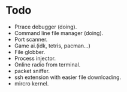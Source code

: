 # Todo
- Ptrace debugger (doing).
- Command line file manager (doing). 
- Port scanner.
- Game ai.(idk, tetris, pacman...)
- File globber.
- Process injector.
- Online radio from terminal.
- packet sniffer.
- ssh extension with easier file downloading.
- mircro kernel.
